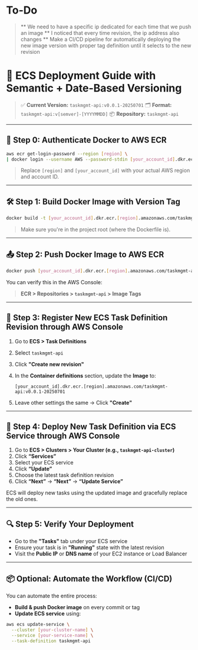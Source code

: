# To-Do
> ** We need to have a specific ip dedicated for each time that we push an image
> ** I noticed that every time revision, the ip address also changes
> ** Make a CI/CD pipeline for automatically deploying the new image version with proper tag definition until it selects to the new revision

# 🚀 ECS Deployment Guide with Semantic + Date-Based Versioning

> ✅ **Current Version:** `taskmgmt-api:v0.0.1-20250701`
> 🗂 **Format:** `taskmgmt-api:v[semver]-[YYYYMMDD]`
> 📦 **Repository:** `taskmgmt-api`

---

## 🔐 Step 0: Authenticate Docker to AWS ECR

```bash
aws ecr get-login-password --region [region] \
| docker login --username AWS --password-stdin [your_account_id].dkr.ecr.[region].amazonaws.com
```

> Replace `[region]` and `[your_account_id]` with your actual AWS region and account ID.

---

## 🛠 Step 1: Build Docker Image with Version Tag

```bash
docker build -t [your_account_id].dkr.ecr.[region].amazonaws.com/taskmgmt-api:v0.0.1-20250701 .
```

> Make sure you're in the project root (where the Dockerfile is).

---

## 📤 Step 2: Push Docker Image to AWS ECR

```bash
docker push [your_account_id].dkr.ecr.[region].amazonaws.com/taskmgmt-api:v0.0.1-20250701
```

You can verify this in the AWS Console:

> **ECR > Repositories > `taskmgmt-api` > Image Tags**

---

## 🧱 Step 3: Register New ECS Task Definition Revision through AWS Console

1. Go to **ECS > Task Definitions**

2. Select `taskmgmt-api`

3. Click **"Create new revision"**

4. In the **Container definitions** section, update the **Image** to:

   ```
   [your_account_id].dkr.ecr.[region].amazonaws.com/taskmgmt-api:v0.0.1-20250701
   ```

5. Leave other settings the same → Click **"Create"**

---

## 🚦 Step 4: Deploy New Task Definition via ECS Service through AWS Console

1. Go to **ECS > Clusters > Your Cluster (e.g., `taskmgmt-api-cluster`)**
2. Click **“Services”**
3. Select your ECS service
4. Click **“Update”**
5. Choose the latest task definition revision
6. Click **“Next”** → **“Next”** → **“Update Service”**

ECS will deploy new tasks using the updated image and gracefully replace the old ones.

---

## 🔍 Step 5: Verify Your Deployment

* Go to the **"Tasks"** tab under your ECS service
* Ensure your task is in **"Running"** state with the latest revision
* Visit the **Public IP** or **DNS name** of your EC2 instance or Load Balancer

---

## 📦 Optional: Automate the Workflow (CI/CD)

You can automate the entire process:

* **Build & push Docker image** on every commit or tag
* **Update ECS service** using:

```bash
aws ecs update-service \
  --cluster [your-cluster-name] \
  --service [your-service-name] \
  --task-definition taskmgmt-api
```
